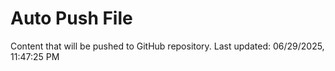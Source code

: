 # Auto Push File

Content that will be pushed to GitHub repository.
Last updated: 06/29/2025, 11:47:25 PM